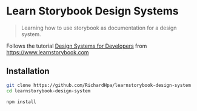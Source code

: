 # Learn Storybook Design Systems

> Learning how to use storybook as documentation for a design system.

Follows the tutorial [Design Systems for Developers](https://www.learnstorybook.com/design-systems-for-developers) from https://www.learnstorybook.com

## Installation

```bash
git clone https://github.com/RichardHpa/learnstorybook-design-system
cd learnstorybook-design-system

npm install
```
